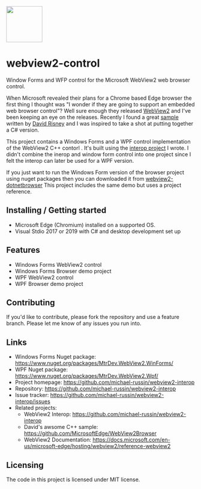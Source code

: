 <img src="https://github.com/michael-russin/webview2-interop/blob/master/new-microsoft-edge-icon.png" width="96">

# webview2-control
Window Forms and WFP control for the Microsoft WebView2 web browser control.

When Microsoft revealed their plans for a Chrome based Edge browser the first thing I thought was "I wonder if they are going to support an embedded web browser control"?  Well sure enough they released [WebView2](https://docs.microsoft.com/en-us/microsoft-edge/hosting/webview2) and I've been keeping an eye on the releases.  Recently I found a great [sample](https://github.com/MicrosoftEdge/WebView2Browser) written by [David Risney](https://github.com/david-risney) and I was inspired to take a shot at putting together a C# version. 

This project contains a Windows Forms and a WPF control implementation of the WebView2 C++ contorl .  It's built using the [interop project](https://github.com/michael-russin/webview2-interop) I wrote.  I didn't combine the inerop and window form control into one project since I felt the interop can later be used for a WPF version.   

If you just want to run the Windows Form version of the browser project using nuget packages then you can downloaded it from [webview2-dotnetbrowser](https://github.com/michael-russin/webview2-dotnetbrowser) This project includes the same demo but uses a project reference.  

## Installing / Getting started

* Microsoft Edge (Chromium) installed on a supported OS.
* Visual Stdio 2017 or 2019 with C# and desktop development set up

## Features

* Windows Forms WebView2 control
* Windows Forms Browser demo project
* WPF WebView2 control
* WPF Browser demo project

## Contributing

If you'd like to contribute, please fork the repository and use a feature
branch. Please let me know of any issues you run into.

## Links
- Windows Forms Nuget package: https://www.nuget.org/packages/MtrDev.WebView2.WinForms/
- WPF Nuget package: https://www.nuget.org/packages/MtrDev.WebView2.Wpf/
- Project homepage: https://github.com/michael-russin/webview2-interop
- Repository: https://github.com/michael-russin/webview2-interop
- Issue tracker: https://github.com/michael-russin/webview2-interop/issues
- Related projects:
  - WebView2 Interop: https://github.com/michael-russin/webview2-interop
  - David's awsome C++ sample: https://github.com/MicrosoftEdge/WebView2Browser
  - WebView2 Documentation: https://docs.microsoft.com/en-us/microsoft-edge/hosting/webview2/reference-webview2


## Licensing

The code in this project is licensed under MIT license.
